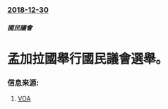 ### [2018-12-30](/news/2018/12/30/index.md)

##### 國民議會
# 孟加拉國舉行國民議會選舉。 




### 信息来源:

1. [VOA](https://www.voanews.com/a/bangladesh-votes-in-contentious-parliamentary-elections/4721591.html)
